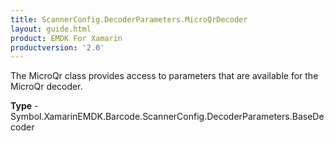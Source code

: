 ```yaml
---
title: ScannerConfig.DecoderParameters.MicroQrDecoder
layout: guide.html
product: EMDK For Xamarin
productversion: '2.0'
---
```

The MicroQr class provides access to parameters that are available for the MicroQr decoder.

**Type** - Symbol.XamarinEMDK.Barcode.ScannerConfig.DecoderParameters.BaseDecoder












